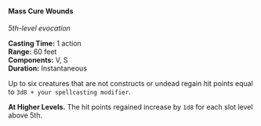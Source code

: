 #### Mass Cure Wounds
<!-- TODO Check and tag this spell -->
<!-- markdownlint-disable-next-line no-emphasis-as-heading -->
_5th-level evocation_

**Casting Time:** 1 action \
**Range:** 60 feet \
**Components:** V, S \
**Duration:** Instantaneous

Up to six creatures that are not constructs or undead regain hit points equal to `3d8 + your spellcasting modifier`.

**At Higher Levels.**
The hit points regained increase by `1d8` for each slot level above 5th.
